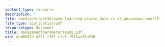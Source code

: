 ```yaml
---
content_type: resource
description: ''
file: /media/https%3A/open-learning-course-data-rc.s3.amazonaws.com/15-974-leadership-lab-spring-2003/de46681d422fff91ffc3f533ae32a638_managementbarometersep02.pdf
file_type: application/pdf
resourcetype: Document
title: managementbarometersep02.pdf
uid: de46681d-422f-ff91-ffc3-f533ae32a638
---
```

